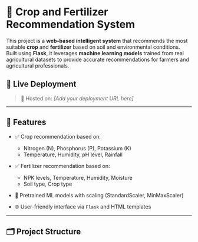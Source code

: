 # 🌾 Crop and Fertilizer Recommendation System

This project is a **web-based intelligent system** that recommends the most suitable **crop** and **fertilizer** based on soil and environmental conditions. Built using **Flask**, it leverages **machine learning models** trained from real agricultural datasets to provide accurate recommendations for farmers and agricultural professionals.

## 🔗 Live Deployment
> 🚀 Hosted on: *[Add your deployment URL here]*

---

## 🧠 Features

- ✅ Crop recommendation based on:
  - Nitrogen (N), Phosphorus (P), Potassium (K)
  - Temperature, Humidity, pH level, Rainfall

- ✅ Fertilizer recommendation based on:
  - NPK levels, Temperature, Humidity, Moisture
  - Soil type, Crop type

- 🧮 Pretrained ML models with scaling (StandardScaler, MinMaxScaler)
- 🌐 User-friendly interface via `Flask` and HTML templates

---

## 🗂️ Project Structure

